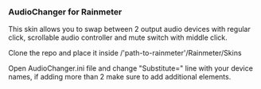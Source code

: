 ### AudioChanger for Rainmeter

This skin allows you to swap between 2 output audio devices with regular click, scrollable audio controller and mute switch with middle click.

Clone the repo and place it inside /'path-to-rainmeter'/Rainmeter/Skins

Open AudioChanger.ini file and change "Substitute=" line with your device names, if adding more than 2 make sure to add additional elements.
